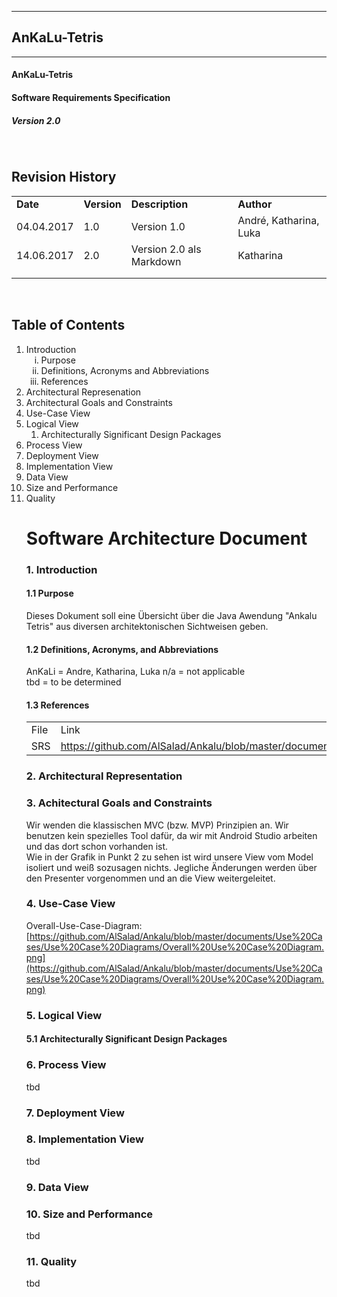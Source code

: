 
----------
##   AnKaLu-Tetris  ##
----------

####  AnKaLu-Tetris  ####
####  Software Requirements Specification  ####
#####  Version 2.0 #####



</br>

##  Revision History  ##

<table> 
<tr><td><b>Date</b></td><td><b>Version</b></td><td><b>Description</b></td><td><b>Author</b></td></tr>
<tr><td>04.04.2017</td><td>1.0</td><td>Version 1.0</td><td>André, Katharina, Luka</td></tr>
<tr><td>14.06.2017</td><td>2.0</td><td>Version 2.0 als Markdown</td><td>Katharina</td></tr>
<tr><td></td><td></td><td></td><td></td></tr>
<tr><td></td><td></td><td></td><td></td></tr>
</table>
</br>

##  Table of Contents  ##

<ol>
<li> Introduction
<ol type = i>
<li>Purpose</li>
<li>Definitions, Acronyms and Abbreviations</li>
<li>References</li>
</ol>
<li>Architectural Represenation</li>
<li>Architectural Goals and Constraints</li>
<li>Use-Case View</li>
<li>Logical View
<ol>
<li>Architecturally Significant Design Packages</li>
</ol>
<li>Process View</li>
<li>Deployment View</li>
<li>Implementation View</li>
<li>Data View</li>
<li>Size and Performance</li>
<li>Quality</li>

#  Software Architecture Document  #

### 1. Introduction ###

####  1.1 Purpose  ####

Dieses Dokument soll eine Übersicht über die Java Awendung "Ankalu Tetris" aus diversen architektonischen Sichtweisen geben.

####  1.2 Definitions, Acronyms, and Abbreviations  ####  

AnKaLi = Andre, Katharina, Luka
n/a = not applicable  
tbd = to be determined

####  1.3 References  ####  

<table>
<tr><td>File</td><td>Link</td></tr>
<tr><td>SRS</td><td><a href = "https://github.com/AlSalad/Ankalu/blob/master/documents/SRS/Software%20Requirement%20Specification.md">https://github.com/AlSalad/Ankalu/blob/master/documents/SRS/Software%20Requirement%20Specification.md</a></td></tr>
</table>


###  2. Architectural Representation  ###



###  3. Achitectural Goals and Constraints  ###

Wir wenden die klassischen MVC (bzw. MVP) Prinzipien an. Wir benutzen kein spezielles Tool dafür, da wir mit Android Studio arbeiten und das dort schon vorhanden ist.  
Wie in der Grafik in Punkt 2 zu sehen ist wird unsere View vom Model isoliert und weiß sozusagen nichts. Jegliche Änderungen werden über den Presenter vorgenommen und an die View weitergeleitet.

###  4. Use-Case View  ###

Overall-Use-Case-Diagram:<br>
[https://github.com/AlSalad/Ankalu/blob/master/documents/Use%20Cases/Use%20Case%20Diagrams/Overall%20Use%20Case%20Diagram.png](https://github.com/AlSalad/Ankalu/blob/master/documents/Use%20Cases/Use%20Case%20Diagrams/Overall%20Use%20Case%20Diagram.png)

###  5. Logical View  ###

####  5.1 Architecturally Significant Design Packages  ####



###  6. Process View  ###

tbd

###  7. Deployment View  ###



###  8. Implementation View  ###

tbd

###  9. Data View  ###



###  10. Size and Performance  ##

tbd

### 11. Quality ###
tbd
